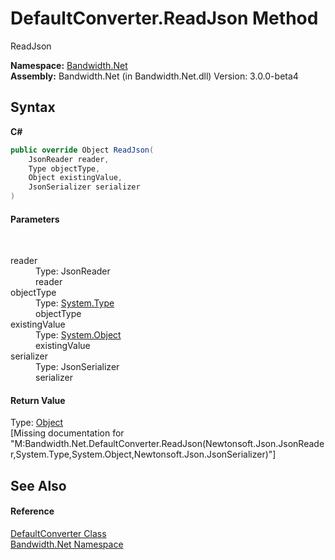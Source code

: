 ﻿# DefaultConverter.ReadJson Method 
 

ReadJson

**Namespace:**&nbsp;<a href ="N_Bandwidth_Net.md">Bandwidth.Net</a><br />**Assembly:**&nbsp;Bandwidth.Net (in Bandwidth.Net.dll) Version: 3.0.0-beta4

## Syntax

**C#**<br />
``` C#
public override Object ReadJson(
	JsonReader reader,
	Type objectType,
	Object existingValue,
	JsonSerializer serializer
)
```


#### Parameters
&nbsp;<dl><dt>reader</dt><dd>Type: JsonReader<br />reader</dd><dt>objectType</dt><dd>Type: <a href="http://msdn2.microsoft.com/en-us/library/42892f65" target="_blank">System.Type</a><br />objectType</dd><dt>existingValue</dt><dd>Type: <a href="http://msdn2.microsoft.com/en-us/library/e5kfa45b" target="_blank">System.Object</a><br />existingValue</dd><dt>serializer</dt><dd>Type: JsonSerializer<br />serializer</dd></dl>

#### Return Value
Type: <a href="http://msdn2.microsoft.com/en-us/library/e5kfa45b" target="_blank">Object</a><br />\[Missing <returns> documentation for "M:Bandwidth.Net.DefaultConverter.ReadJson(Newtonsoft.Json.JsonReader,System.Type,System.Object,Newtonsoft.Json.JsonSerializer)"\]

## See Also


#### Reference
<a href ="T_Bandwidth_Net_DefaultConverter.md">DefaultConverter Class</a><br /><a href ="N_Bandwidth_Net.md">Bandwidth.Net Namespace</a><br />
